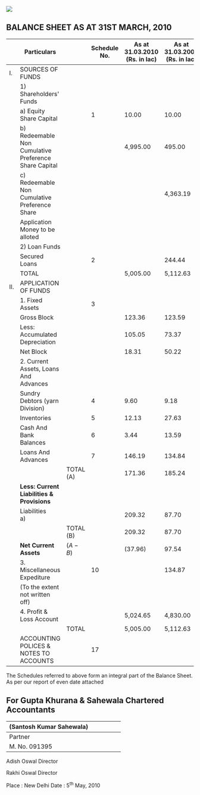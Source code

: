 ![](_page_0_Picture_0.jpeg)

## BALANCE SHEET AS AT 31ST MARCH, 2010

|     | <b>Particulars</b>                                       |           | Schedule<br>No. | As at<br>31.03.2010<br>(Rs. in lac) | As at<br>31.03.2009<br>(Rs. in lac) |
|-----|----------------------------------------------------------|-----------|-----------------|-------------------------------------|-------------------------------------|
| I.  | SOURCES OF FUNDS                                         |           |                 |                                     |                                     |
|     | 1) Shareholders' Funds                                   |           |                 |                                     |                                     |
|     | a) Equity Share Capital                                  |           | 1               | 10.00                               | 10.00                               |
|     | b) Redeemable Non Cumulative Preference<br>Share Capital |           |                 | 4,995.00                            | 495.00                              |
|     | c) Redeemable Non Cumulative Preference Share            |           |                 |                                     | 4,363.19                            |
|     | Application Money to be alloted                          |           |                 |                                     |                                     |
|     | 2) Loan Funds                                            |           |                 |                                     |                                     |
|     | Secured Loans                                            |           | 2               |                                     | 244.44                              |
|     | TOTAL                                                    |           |                 | 5,005.00                            | 5,112.63                            |
| II. | APPLICATION OF FUNDS                                     |           |                 |                                     |                                     |
|     | 1. Fixed Assets                                          |           | 3               |                                     |                                     |
|     | Gross Block                                              |           |                 | 123.36                              | 123.59                              |
|     | Less: Accumulated Depreciation                           |           |                 | 105.05                              | 73.37                               |
|     | Net Block                                                |           |                 | 18.31                               | 50.22                               |
|     | 2. Current Assets, Loans And Advances                    |           |                 |                                     |                                     |
|     | Sundry Debtors (yarn Division)                           |           | 4               | 9.60                                | 9.18                                |
|     | Inventories                                              |           | 5               | 12.13                               | 27.63                               |
|     | Cash And Bank Balances                                   |           | 6               | 3.44                                | 13.59                               |
|     | Loans And Advances                                       |           | 7               | 146.19                              | 134.84                              |
|     |                                                          | TOTAL (A) |                 | 171.36                              | 185.24                              |
|     | <b>Less: Current Liabilities &amp; Provisions</b>        |           |                 |                                     |                                     |
|     | Liabilities<br>a)                                        |           |                 | 209.32                              | 87.70                               |
|     |                                                          | TOTAL (B) |                 | 209.32                              | 87.70                               |
|     | <b>Net Current Assets</b>                                | $(A-B)$   |                 | (37.96)                             | 97.54                               |
|     | 3. Miscellaneous Expediture                              |           | 10              |                                     | 134.87                              |
|     | (To the extent not written off)                          |           |                 |                                     |                                     |
|     | 4. Profit & Loss Account                                 |           |                 | 5,024.65                            | 4,830.00                            |
|     |                                                          | TOTAL     |                 | 5,005.00                            | 5,112.63                            |
|     | ACCOUNTING POLICES & NOTES TO ACCOUNTS                   |           | 17              |                                     |                                     |

The Schedules referred to above form an integral part of the Balance Sheet. As per our report of even date attached

## For Gupta Khurana & Sahewala Chartered Accountants

| (Santosh Kumar Sahewala) |  |  |  |  |  |
|--------------------------|--|--|--|--|--|
| Partner                  |  |  |  |  |  |
| M. No. 091395            |  |  |  |  |  |

Adish Oswal Director

Rakhi Oswal Director

Place : New Delhi Date : 5<sup>th</sup> May, 2010